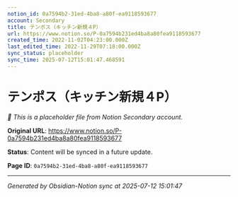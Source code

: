 ```yaml
---
notion_id: 0a7594b2-31ed-4ba8-a80f-ea9118593677
account: Secondary
title: テンポス（キッチン新規４P）
url: https://www.notion.so/P-0a7594b231ed4ba8a80fea9118593677
created_time: 2022-11-02T04:23:00.000Z
last_edited_time: 2022-11-29T07:18:00.000Z
sync_status: placeholder
sync_time: 2025-07-12T15:01:47.468591
---
```


# テンポス（キッチン新規４P）

*🔄 This is a placeholder file from Notion Secondary account.*

**Original URL**: https://www.notion.so/P-0a7594b231ed4ba8a80fea9118593677

**Status**: Content will be synced in a future update.

**Page ID**: `0a7594b2-31ed-4ba8-a80f-ea9118593677`

---

*Generated by Obsidian-Notion sync at 2025-07-12 15:01:47*
